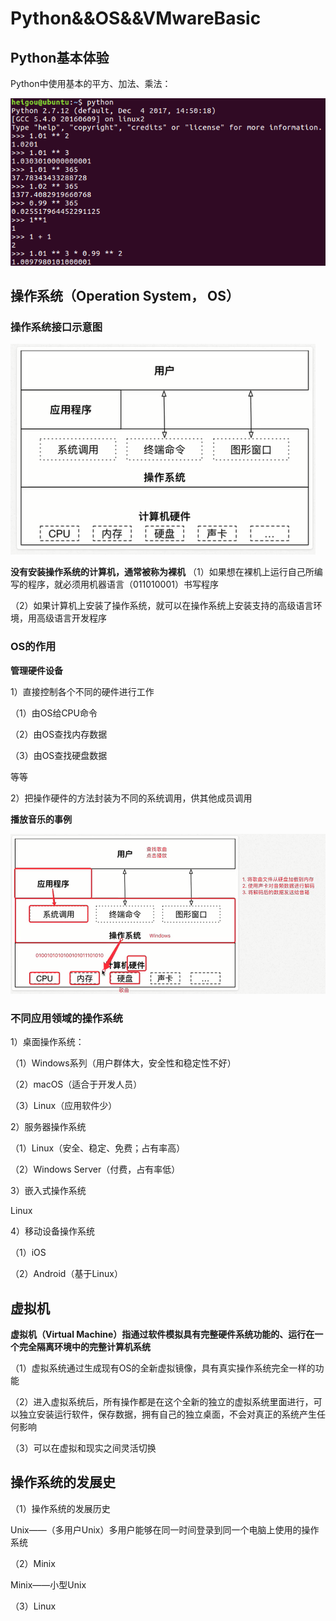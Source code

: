 # Python&&OS&&VMwareBasic
## Python基本体验

Python中使用基本的平方、加法、乘法：

![12](https://github.com/Renwoxin/Python/blob/master/image/12.png)

## 操作系统（Operation System， OS）

### 操作系统接口示意图

![13](https://github.com/Renwoxin/Python/blob/master/image/13.png)

**没有安装操作系统的计算机，通常被称为裸机**
（1）如果想在裸机上运行自己所编写的程序，就必须用机器语言（011010001）书写程序

（2）如果计算机上安装了操作系统，就可以在操作系统上安装支持的高级语言环境，用高级语言开发程序

### OS的作用
**管理硬件设备**

1）直接控制各个不同的硬件进行工作

（1）由OS给CPU命令

（2）由OS查找内存数据

（3）由OS查找硬盘数据

等等

2）把操作硬件的方法封装为不同的系统调用，供其他成员调用

**播放音乐的事例**

![14](https://github.com/Renwoxin/Python/blob/master/image/14.png)

### 不同应用领域的操作系统
1）桌面操作系统：

（1）Windows系列（用户群体大，安全性和稳定性不好）

（2）macOS（适合于开发人员）

（3）Linux（应用软件少）

2）服务器操作系统

（1）Linux（安全、稳定、免费；占有率高）

（2）Windows Server（付费，占有率低）

3）嵌入式操作系统

   Linux

4）移动设备操作系统

（1）iOS

（2）Android（基于Linux）

## 虚拟机

**虚拟机（Virtual Machine）指通过软件模拟具有完整硬件系统功能的、运行在一个完全隔离环境中的完整计算机系统**

（1）虚拟系统通过生成现有OS的全新虚拟镜像，具有真实操作系统完全一样的功能

（2）进入虚拟系统后，所有操作都是在这个全新的独立的虚拟系统里面进行，可以独立安装运行软件，保存数据，拥有自己的独立桌面，不会对真正的系统产生任何影响

（3）可以在虚拟和现实之间灵活切换

## 操作系统的发展史
（1）操作系统的发展历史

   Unix——（多用户Unix）多用户能够在同一时间登录到同一个电脑上使用的操作系统

（2）Minix

  Minix——小型Unix

（3）Linux
